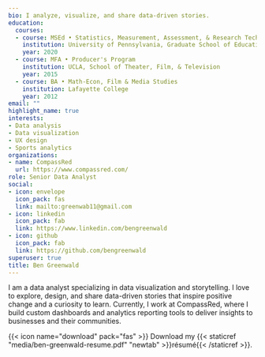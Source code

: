 ```yaml
---
bio: I analyze, visualize, and share data-driven stories. 
education:
  courses:
  - course: MSEd • Statistics, Measurement, Assessment, & Research Technology
    institution: University of Pennsylvania, Graduate School of Education
    year: 2020
  - course: MFA • Producer's Program
    institution: UCLA, School of Theater, Film, & Television
    year: 2015
  - course: BA • Math-Econ, Film & Media Studies
    institution: Lafayette College
    year: 2012
email: ""
highlight_name: true
interests:
- Data analysis
- Data visualization
- UX design
- Sports analytics
organizations:
- name: CompassRed
  url: https://www.compassred.com/
role: Senior Data Analyst
social:
- icon: envelope
  icon_pack: fas
  link: mailto:greenwab11@gmail.com
- icon: linkedin
  icon_pack: fab
  link: https://www.linkedin.com/bengreenwald
- icon: github
  icon_pack: fab
  link: https://github.com/bengreenwald
superuser: true
title: Ben Greenwald
---
```


I am a data analyst specializing in data visualization and storytelling. I love to explore, design, and share data-driven stories that inspire positive change and a curiosity to learn. Currently, I work at CompassRed, where I build custom dashboards and analytics reporting tools to deliver insights to businesses and their communities. 

{{< icon name="download" pack="fas" >}} Download my {{< staticref "media/ben-greenwald-resume.pdf" "newtab" >}}résumé{{< /staticref >}}.
